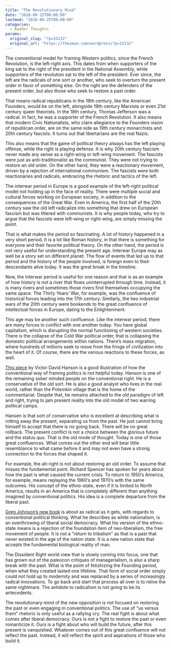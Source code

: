 ```yaml
---
title: "The Revolutionary Mind"
date: "2018-09-25T00:00:00"
lastmod: "2018-09-25T00:00:00"
categories:
  - Badder Thoughts
params:
  original_slug: "?p=15132"
  original_url: "https://thezman.com/wordpress/?p=15132"
---
```


The conventional model for framing Western politics, since the French
Revolution, is the left-right axis. This dates from when supporters of
the king sat to the right of the president in the National Assembly,
while supporters of the revolution sat to the left of the president.
Ever since, the left are the radicals of one sort or another, who seek
to overturn the present order in favor of something else. On the right
are the defenders of the present order, but also those who seek to
restore a past order.

That means radical republicans in the 18th century, like the American
Founders, would be on the left, alongside 19th century Marxists or even
21st century queer theorists. In the 18th century, Thomas Jefferson was
a radical. In fact, he was a supporter of the French Revolution. It also
means that modern Civic Nationalists, who claim allegiance to the
Founders vision of republican order, are on the same side as 19th
century monarchists and 20th century fascists. It turns out that
libertarians are the real Nazis.

This also means that the game of political theory always has the left
playing offense, while the right is playing defense. It is why 20th
century fascism never made any sense as a right-wing or left-wing
movement. The fascists were just as anti-traditionalist as the
communist. They were not trying to restore an old order. On the other
hand, they were a reactionary movement, driven by a rejection of
international communism. The fascists were both reactionaries and
radicals, embracing the rhetoric and tactics of the left.

The interwar period in Europe is a good example of the left-right
political model not holding up in the face of reality. There were
multiple social and cultural forces working on European society, in
addition to the consequences of the Great War. Even in America, the
first half of the 20th century saw the old left radicalize into
something that drew on European fascism but was littered with
communists. It is why people today, who try to argue that the fascists
were left-wing or right-wing, are simply missing the point.

That is what makes the period so fascinating. A lot of history happened
in a very short period. It is a lot like Roman history, in that there is
something for everyone and their favorite political theory. On the other
hand, the period is not very useful for understanding the present
age. Interwar Europe may as well be a story set on different planet. The
flow of events that led up to that period and the history of the people
involved, is foreign even to their descendants alive today. It was the
great break in the timeline.

Now, the interwar period is useful for one reason and that is as an
example of how history is not a river that flows uninterrupted through
time. Instead, it is many rivers and sometimes those rivers find
themselves occupying the same space. The Thirty Years’ War, for
example, was the confluence of historical forces leading into the 17th
century. Similarly, the two industrial wars of the 20th century were
bookends to the great confluence of intellectual forces in Europe,
dating to the Enlightenment.

This age may be another such confluence. Like the interwar period, there
are many forces in conflict with one another today. You have global
capitalism, which is disrupting the normal functioning of western
societies. There is the collapse of the Cold War political order, that
is collapsing the domestic political arrangements within nations.
There’s mass migration, where hundreds of millions seek to move from the
fringe of civilization into the heart of it. Of course, there are the
various reactions to these forces, as well.

[This
piece](https://www.washingtontimes.com/news/2018/sep/19/are-we-on-the-verge-of-civil-war/)
by Victor David Hanson is a good illustration of how the conventional
way of framing politics is not helpful today. Hanson is one of the
remaining sober minded people on the conventional right. He is a
conservative of the old sort. He is also a good analyst who lives in the
real world, rather than the Potemkin village that is the home of the
commentariat. Despite that, he remains attached to the old paradigm of
left and right, trying to jam present reality into the old model of two
warring political camps.

Hansen is that sort of conservative who is excellent at describing what
is rotting away the present, separating us from the past. He just cannot
bring himself to accept that there is no going back. There will be no
great rollback. The present conflict is not a choice between the
glorious future and the status quo. That is the old mode of thought.
Today is one of those great confluences. What comes out the other end
will bear little resemblance to what came before it and may not even
have a strong connection to the forces that shaped it.

For example, the alt-right is not about restoring an old order. To
assume that misses the fundamental point. Richard Spencer has spoken for
years about how the past is what caused the current crisis. To return to
1950’s America, for example, means replaying the 1960’s and 1970’s with
the same outcomes. His concept of the ethno-state, even if it is limited
to North America, results in an America that is completely different
than anything imagined by conventional politics. His idea is a complete
departure from the liberal past.

[Greg Johnson’s new
book](https://www.counter-currents.com/product/the-white-nationalist-manifesto/)
is about as radical as it gets, with regards to conventional political
thinking. What he describes as white nationalism, is an overthrowing of
liberal social democracy. What his version of the ethno-state means is a
rejection of the foundation item of neo-liberalism, the free movement of
people. It is not a “return to tribalism” as that is a past that never
existed in the age of the nation state. It is a new nation state that
accepts the fundamental biological reality of man.

The Dissident Right world view that is slowly coming into focus, one
that has grown out of the paleocon critiques of managerialism, is also a
sharp break with the past. What is the point of fetishizing the Founding
period, when what they created lasted one lifetime. That form of social
order simply could not hold up to modernity and was replaced by a series
of increasingly radical innovations. To go back and start that process
all over is to relive the same nightmare. The antidote to radicalism is
not going to be its antecedents.

The revolutionary mind of the new opposition is not focused on restoring
the past or even engaging in conventional politics. The use of “us
versus them” rhetoric is only useful as a rallying cry. The real fight
is about what comes after liberal democracy. Ours is not a fight to
restore the past or even romanticize it. Ours is a fight about who will
build the future, after this present is vanquished. Whatever comes out
of this great confluence will not reflect the past. Instead, it will
reflect the spirit and aspirations of those who build it.
